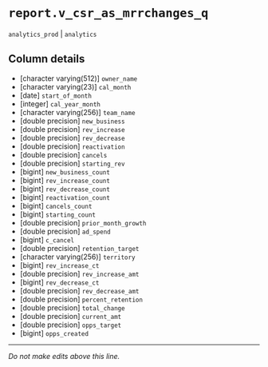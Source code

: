 # `report.v_csr_as_mrrchanges_q`
`analytics_prod` | `analytics`

## Column details
* [character varying(512)] `owner_name`
* [character varying(23)] `cal_month`
* [date]      `start_of_month`
* [integer]   `cal_year_month`
* [character varying(256)] `team_name`
* [double precision] `new_business`
* [double precision] `rev_increase`
* [double precision] `rev_decrease`
* [double precision] `reactivation`
* [double precision] `cancels`
* [double precision] `starting_rev`
* [bigint]    `new_business_count`
* [bigint]    `rev_increase_count`
* [bigint]    `rev_decrease_count`
* [bigint]    `reactivation_count`
* [bigint]    `cancels_count`
* [bigint]    `starting_count`
* [double precision] `prior_month_growth`
* [double precision] `ad_spend`
* [bigint]    `c_cancel`
* [double precision] `retention_target`
* [character varying(256)] `territory`
* [bigint]    `rev_increase_ct`
* [double precision] `rev_increase_amt`
* [bigint]    `rev_decrease_ct`
* [double precision] `rev_decrease_amt`
* [double precision] `percent_retention`
* [double precision] `total_change`
* [double precision] `current_amt`
* [double precision] `opps_target`
* [bigint]    `opps_created`

-------------------------------------------------------------------------------
*Do not make edits above this line.*
